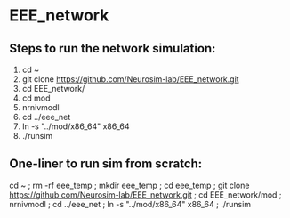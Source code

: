 # EEE_network

## Steps to run the network simulation:

1. cd ~
2. git clone https://github.com/Neurosim-lab/EEE_network.git
3. cd EEE_network/
4. cd mod
5. nrnivmodl
6. cd ../eee_net
7. ln -s "../mod/x86_64" x86_64
8. ./runsim

## One-liner to run sim from scratch:

cd ~ ; rm -rf eee_temp ; mkdir eee_temp ; cd eee_temp ; git clone https://github.com/Neurosim-lab/EEE_network.git ; cd EEE_network/mod ; nrnivmodl ; cd ../eee_net ; ln -s "../mod/x86_64" x86_64 ; ./runsim
